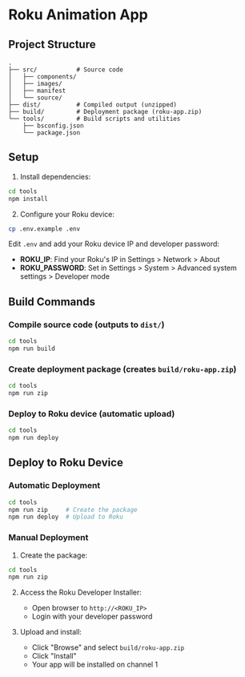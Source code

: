 # Roku Animation App

## Project Structure

```
.
├── src/           # Source code
│   ├── components/
│   ├── images/
│   ├── manifest
│   └── source/
├── dist/          # Compiled output (unzipped)
├── build/         # Deployment package (roku-app.zip)
└── tools/         # Build scripts and utilities
    ├── bsconfig.json
    └── package.json
```

## Setup

1. Install dependencies:
```bash
cd tools
npm install
```

2. Configure your Roku device:
```bash
cp .env.example .env
```

Edit `.env` and add your Roku device IP and developer password:
- **ROKU_IP**: Find your Roku's IP in Settings > Network > About
- **ROKU_PASSWORD**: Set in Settings > System > Advanced system settings > Developer mode

## Build Commands

### Compile source code (outputs to `dist/`)
```bash
cd tools
npm run build
```

### Create deployment package (creates `build/roku-app.zip`)
```bash
cd tools
npm run zip
```

### Deploy to Roku device (automatic upload)
```bash
cd tools
npm run deploy
```

## Deploy to Roku Device

### Automatic Deployment
```bash
cd tools
npm run zip     # Create the package
npm run deploy  # Upload to Roku
```

### Manual Deployment

1. Create the package:
```bash
cd tools
npm run zip
```

2. Access the Roku Developer Installer:
   - Open browser to `http://<ROKU_IP>`
   - Login with your developer password

3. Upload and install:
   - Click "Browse" and select `build/roku-app.zip`
   - Click "Install"
   - Your app will be installed on channel 1
